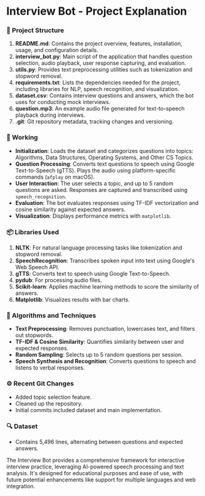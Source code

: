 # Interview Bot - Project Explanation

### 📂 Project Structure

1. **README.md**: Contains the project overview, features, installation, usage, and configuration details.
2. **interview_bot.py**: Main script of the application that handles question selection, audio playback, user response capturing, and evaluation.
3. **utils.py**: Provides text preprocessing utilities such as tokenization and stopword removal.
4. **requirements.txt**: Lists the dependencies needed for the project, including libraries for NLP, speech recognition, and visualization.
5. **dataset.csv**: Contains interview questions and answers, which the bot uses for conducting mock interviews.
6. **question.mp3**: An example audio file generated for text-to-speech playback during interviews.
7. **.git**: Git repository metadata, tracking changes and versioning.

### 📜 Working

- **Initialization**: Loads the dataset and categorizes questions into topics: Algorithms, Data Structures, Operating Systems, and Other CS Topics.
- **Question Processing**: Converts text questions to speech using Google Text-to-Speech (gTTS). Plays the audio using platform-specific commands (`afplay` on macOS).
- **User Interaction**: The user selects a topic, and up to 5 random questions are asked. Responses are captured and transcribed using `speech_recognition`.
- **Evaluation**: The bot evaluates responses using TF-IDF vectorization and cosine similarity against expected answers.
- **Visualization**: Displays performance metrics with `matplotlib`.

### 📦 Libraries Used

1. **NLTK**: For natural language processing tasks like tokenization and stopword removal.
2. **SpeechRecognition**: Transcribes spoken input into text using Google's Web Speech API.
3. **gTTS**: Converts text to speech using Google Text-to-Speech.
4. **pydub**: For processing audio files.
5. **Scikit-learn**: Applies machine learning methods to score the similarity of answers.
6. **Matplotlib**: Visualizes results with bar charts.  

### 🧠 Algorithms and Techniques

- **Text Preprocessing**: Removes punctuation, lowercases text, and filters out stopwords.
- **TF-IDF & Cosine Similarity**: Quantifies similarity between user and expected responses.
- **Random Sampling**: Selects up to 5 random questions per session.
- **Speech Synthesis and Recognition**: Converts questions to speech and listens to verbal responses.

### ⚙️ Recent Git Changes
- Added topic selection feature.
- Cleaned up the repository.
- Initial commits included dataset and main implementation.

### 🔍 Dataset
- Contains 5,496 lines, alternating between questions and expected answers.

The Interview Bot provides a comprehensive framework for interactive interview practice, leveraging AI-powered speech processing and text analysis. It's designed for educational purposes and ease of use, with future potential enhancements like support for multiple languages and web integration.
